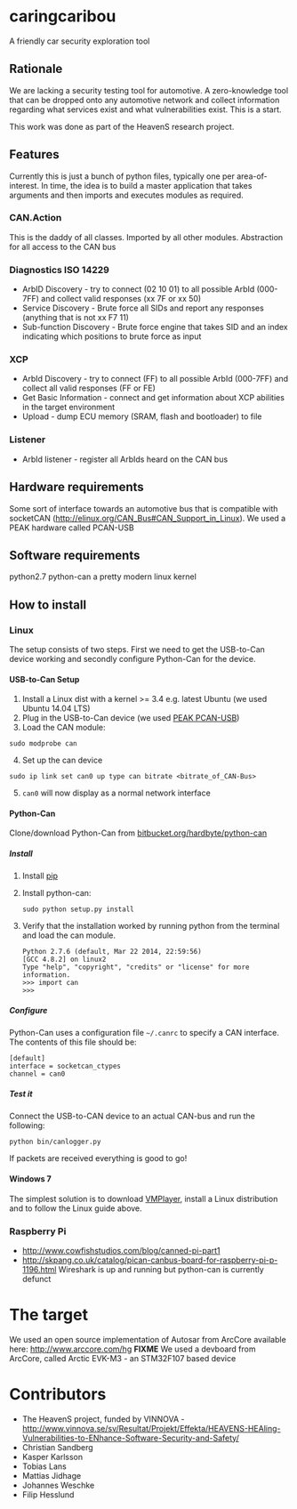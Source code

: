 # caringcaribou
A friendly car security exploration tool

## Rationale
We are lacking a security testing tool for automotive. A zero-knowledge tool that can be dropped onto any automotive network and collect information regarding what services exist and what vulnerabilities exist. This is a start.

This work was done as part of the HeavenS research project.

## Features
Currently this is just a bunch of python files, typically one per area-of-interest. In time, the idea is to build a master application that takes arguments and then imports and executes modules as required.

### CAN.Action
This is the daddy of all classes. Imported by all other modules. Abstraction for all access to the CAN bus

### Diagnostics ISO 14229
- ArbID Discovery - try to connect (02 10 01) to all possible ArbId (000-7FF) and collect valid responses (xx 7F or xx 50)
- Service Discovery - Brute force all SIDs and report any responses (anything that is not xx F7 11)
- Sub-function Discovery - Brute force engine that takes SID and an index indicating which positions to brute force as input

### XCP
- ArbId Discovery - try to connect (FF) to all possible ArbId (000-7FF) and collect all valid responses (FF or FE)
- Get Basic Information - connect and get information about XCP abilities in the target environment
- Upload - dump ECU memory (SRAM, flash and bootloader) to file 

### Listener
- ArbId listener - register all ArbIds heard on the CAN bus

## Hardware requirements
Some sort of interface towards an automotive bus that is compatible with socketCAN (http://elinux.org/CAN_Bus#CAN_Support_in_Linux).
We used a PEAK hardware called PCAN-USB

## Software requirements
python2.7
python-can
a pretty modern linux kernel
## How to install

### Linux
The setup consists of two steps. First we need to get the USB-to-Can device working and secondly configure Python-Can for the device.
#### USB-to-Can Setup
1. Install a Linux dist with a kernel >= 3.4 e.g. latest Ubuntu (we used Ubuntu 14.04 LTS)
2. Plug in the USB-to-Can device (we used [PEAK PCAN-USB](http://www.peak-system.com/PCAN-USB.199.0.html))
3. Load the CAN module:
```
sudo modprobe can
```
4. Set up the can device
```
sudo ip link set can0 up type can bitrate <bitrate_of_CAN-Bus> 
```
5. ```can0``` will now display as a normal network interface


#### Python-Can
Clone/download Python-Can from [bitbucket.org/hardbyte/python-can](https://bitbucket.org/hardbyte/python-can)
##### Install
1. Install [pip](https://pypi.python.org/pypi/pip)
2. Install python-can:

   ```sudo python setup.py install```

3. Verify that the installation worked by running python from the terminal and  load the can module. 

   ```
   Python 2.7.6 (default, Mar 22 2014, 22:59:56) 
   [GCC 4.8.2] on linux2
   Type "help", "copyright", "credits" or "license" for more information.
   >>> import can
   >>> 
   ```
##### Configure
Python-Can uses a configuration file ```~/.canrc``` to specify a CAN interface.
The contents of this file should be:

    [default]
    interface = socketcan_ctypes
    channel = can0
##### Test it
Connect the USB-to-CAN device to an actual CAN-bus and run the following: 

``` python bin/canlogger.py ```

If packets are received everything is good to go!

#### Windows 7 
The simplest solution is to download [VMPlayer](https://my.vmware.com/web/vmware/free#desktop_end_user_computing/vmware_player/7_0), install a Linux distribution and to follow the Linux guide above.
### Raspberry Pi
- http://www.cowfishstudios.com/blog/canned-pi-part1
- http://skpang.co.uk/catalog/pican-canbus-board-for-raspberry-pi-p-1196.html
Wireshark is up and running but python-can is currently defunct

# The target
We used an open source implementation of Autosar from ArcCore available here: http://www.arccore.com/hg **FIXME**
We used a devboard from ArcCore, called Arctic EVK-M3 - an STM32F107 based device

# Contributors
* The HeavenS project, funded by VINNOVA - http://www.vinnova.se/sv/Resultat/Projekt/Effekta/HEAVENS-HEAling-Vulnerabilities-to-ENhance-Software-Security-and-Safety/
* Christian Sandberg
* Kasper Karlsson
* Tobias Lans
* Mattias Jidhage
* Johannes Weschke
* Filip Hesslund
